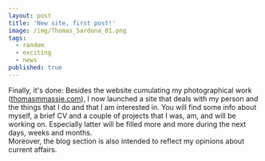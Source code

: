 ```yaml
---
layout: post
title: 'New site, first post!'
image: /img/Thomas_Sardona_01.png
tags:
  - random
  - exciting
  - news
published: true
---
```


Finally, it's done: Besides the website cumulating my photographical work ([thomasmmassie.com](thomasmmassie.com)), I now launched a site that deals with my person and the things that I do and that I am interested in. You will find some info about myself, a brief CV and a couple of projects that I was, am, and will be working on. Especially latter will be filled more and more during the next days, weeks and months.  
Moreover, the blog section is also intended to reflect my opinions about current affairs.
